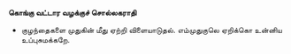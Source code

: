 **கொங்கு வட்டார வழக்குச் சொல்லகராதி**
- குழந்தைகளை முதுகின் மீது ஏற்றி விளையாடுதல். எம்முதுகுலெ ஏறிக்கொ உன்னிய உப்புசுமக்கறே.

